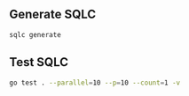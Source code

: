 ## Generate SQLC
```bash
sqlc generate
```

## Test SQLC
```bash
go test . --parallel=10 --p=10 --count=1 -v
```
